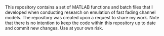 This repository contains a set of MATLAB functions and batch files that I developed when conducting research on emulation of fast fading channel models. The repository was created upon a request to share my work. Note that there is no intention to keep the code within this repository up to date and commit new changes. Use at your own risk.
